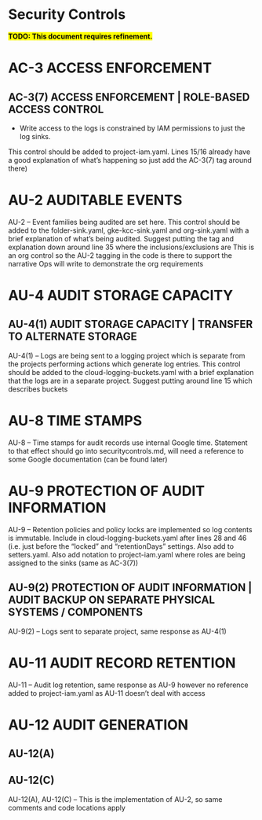 # Security Controls
<mark>**TODO: This document requires refinement.**</mark>

# AC-3 ACCESS ENFORCEMENT
## AC-3(7) ACCESS ENFORCEMENT | ROLE-BASED ACCESS CONTROL 
- Write access to the logs is constrained by IAM permissions to just the log sinks.

This control should be added to project-iam.yaml. Lines 15/16 already have a good explanation of
what’s happening so just add the AC-3(7) tag around there)

# AU-2 AUDITABLE EVENTS
AU-2 – Event families being audited are set here. This control should be added to the folder-sink.yaml,
gke-kcc-sink.yaml and org-sink.yaml with a brief explanation of what’s being audited.
Suggest putting the tag and explanation down around line 35 where the inclusions/exclusions are
This is an org control so the AU-2 tagging in the code is there to support the narrative Ops will write to demonstrate the org requirements

# AU-4 AUDIT STORAGE CAPACITY
## AU-4(1) AUDIT STORAGE CAPACITY | TRANSFER TO ALTERNATE STORAGE
AU-4(1) – Logs are being sent to a logging project which is separate from the projects
performing actions which generate log entries. This control should be added to the
cloud-logging-buckets.yaml with a brief explanation that the logs are in a separate project.
Suggest putting around line 15 which describes buckets

# AU-8 TIME STAMPS
AU-8 – Time stamps for audit records use internal Google time. Statement to that effect should go into securitycontrols.md, will need a reference to some Google documentation (can be found later)

# AU-9 PROTECTION OF AUDIT INFORMATION
AU-9 – Retention policies and policy locks are implemented so log contents is immutable. Include in cloud-logging-buckets.yaml after lines 28 and 46 (i.e. just before the “locked” and “retentionDays” settings. Also add to setters.yaml. Also add notation to project-iam.yaml where roles are being assigned to the sinks (same as AC-3(7))

## AU-9(2) PROTECTION OF AUDIT INFORMATION | AUDIT BACKUP ON SEPARATE PHYSICAL SYSTEMS / COMPONENTS
AU-9(2) – Logs sent to separate project, same response as AU-4(1)

# AU-11 AUDIT RECORD RETENTION
AU-11 – Audit log retention, same response as AU-9 however no reference added to project-iam.yaml as AU-11 doesn’t deal with access

# AU-12 AUDIT GENERATION
## AU-12(A)
## AU-12(C)
AU-12(A), AU-12(C) – This is the implementation of AU-2, so same comments and code locations apply